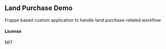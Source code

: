 ## Land Purchase Demo

Frappe based custom application to handle land purchase-related workflow

#### License

MIT